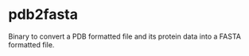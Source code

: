 # pdb2fasta
Binary to convert a PDB formatted file and its protein data into a FASTA formatted file.

